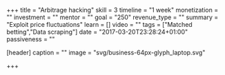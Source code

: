 +++
title = "Arbitrage hacking"
skill = 3
timeline = "1 week"
monetization = ""
investment = ""
mentor = ""
goal = "250"
revenue_type = ""
summary = "Exploit price fluctuations"
learn = []
video = ""
tags = ["Matched betting","Data scraping"]
date = "2017-03-20T23:28:24+01:00"
passiveness = ""

[header]
  caption = ""
  image = "svg/business-64px-glyph_laptop.svg"

+++

